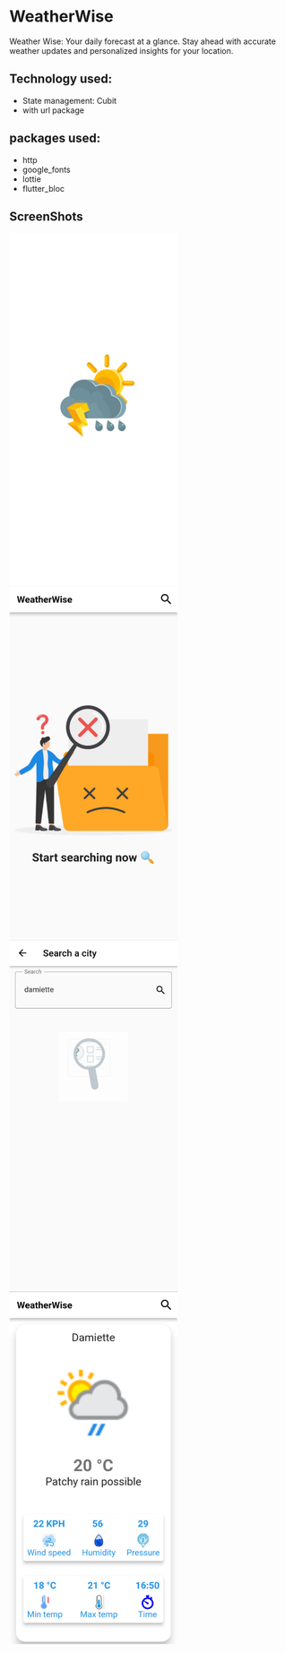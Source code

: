# WeatherWise

Weather Wise: Your daily forecast at a glance. Stay ahead with accurate weather updates and personalized insights for your location.

## Technology used:

- State management: Cubit
- with url package

## packages used:

- http
- google_fonts
- lottie
- flutter_bloc

## ScreenShots

<img src="screen_shots/splash_screen.jpg" width="300">
<img src="screen_shots/home_view.jpg" width="300">
<img src="screen_shots/search_view.jpg" width="300">
<img src="screen_shots/weather_details_view.jpg" width="300">